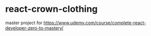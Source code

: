 # react-crown-clothing
 master project for https://www.udemy.com/course/complete-react-developer-zero-to-mastery/
